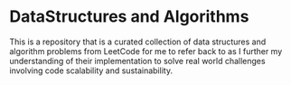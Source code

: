 # DataStructures and Algorithms

This is a repository that is a curated collection of data structures and algorithm problems from LeetCode for me to refer back to as I further my understanding of their implementation to solve real world challenges involving code scalability and sustainability. 
